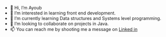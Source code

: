- 👋 Hi, I’m Ayoub
- 👀 I’m interested in learning front end development. 
- 🌱 I’m currently learning Data structures and Systems level programming.
- 💞️ I’m looking to collaborate on projects in Java.
- 📫 You can reach me by shooting me a message on <a href="www.linkedin.com/in/ayoub002/" rel="external">Linked in</a>

<!---
ayosma/ayosma is a ✨ special ✨ repository because its `README.md` (this file) appears on your GitHub profile.
You can click the Preview link to take a look at your changes.
--->
